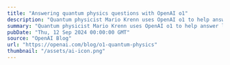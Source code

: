 ```yaml
---
title: "Answering quantum physics questions with OpenAI o1"
description: "Quantum physicist Mario Krenn uses OpenAI o1 to help answer life's biggest questions."
summary: "Quantum physicist Mario Krenn uses OpenAI o1 to help answer life's biggest questions."
pubDate: "Thu, 12 Sep 2024 00:00:00 GMT"
source: "OpenAI Blog"
url: "https://openai.com/blog/o1-quantum-physics"
thumbnail: "/assets/ai-icon.png"
---
```


